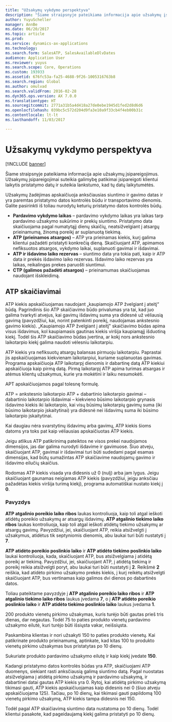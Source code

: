```yaml
---
title: "Užsakymų vykdymo perspektyva"
description: "Šiame straipsnyje pateikiama informacija apie užsakymų įsipareigojimus. Užsakymų įsipareigojimai suteikia galimybę patikimai įsipareigoti klientui laikytis pristatymo datų ir suteikia lankstumo, kad tų datų laikytumėtės."
author: YuyuScheller
manager: AnnBe
ms.date: 06/20/2017
ms.topic: article
ms.prod: 
ms.service: dynamics-ax-applications
ms.technology: 
ms.search.form: SalesATP, SalesAvailableDlvDates
audience: Application User
ms.reviewer: yuyus
ms.search.scope: Core, Operations
ms.custom: 193933
ms.assetid: 676fc53a-fa25-4688-9f26-1005316763b8
ms.search.region: Global
ms.author: omulvad
ms.search.validFrom: 2016-02-28
ms.dyn365.ops.version: AX 7.0.0
ms.translationtype: HT
ms.sourcegitcommit: 2771a31b5a4d418a27de0ebe1945d1fed2d8d6d6
ms.openlocfilehash: 039bc5c572d204d9fa3e10a9f33cb4f4eb00b31c
ms.contentlocale: lt-lt
ms.lasthandoff: 11/03/2017

---
```


# <a name="order-promising"></a>Užsakymų vykdymo perspektyva

[!INCLUDE [banner](../includes/banner.md)]

Šiame straipsnyje pateikiama informacija apie užsakymų įsipareigojimus. Užsakymų įsipareigojimai suteikia galimybę patikimai įsipareigoti klientui laikytis pristatymo datų ir suteikia lankstumo, kad tų datų laikytumėtės.

Užsakymų žadėjimas apskaičiuoja anksčiausias siuntimo ir gavimo datas ir yra paremtas pristatymo datos kontrolės būdu ir transportavimo dienomis. Galite pasirinkti iš toliau nurodytų keturių pristatymo datos kontrolės būdų.

-   **Pardavimo vykdymo laikas** – pardavimo vykdymo laikas yra laikas tarp pardavimo užsakymo sukūrimo ir prekių siuntimo. Pristatymo data skaičiuojama pagal numatytąjį dienų skaičių, neatsižvelgiant į atsargų prieinamumą, žinomą poreikį ar suplanuotą tiekimą.
-   **ATP (prieinamos atsargos)** – ATP yra prieinamas kiekis, kurį galima klientui pažadėti pristatyti konkrečią dieną. Skaičiuojant ATP, apimamos nefiksuotos atsargos, vykdymo laikai, suplanuoti gavimai ir išdavimai.
-   **ATP ir išdavimo laiko rezervas** – siuntimo data yra tokia pati, kaip ir ATP data ir prekės išdavimo laiko rezervas. Išdavimo laiko rezervas yra laikas, reikalingas prekes paruošti siuntimui.
-   **CTP (galimos pažadėti atsargos)** – prieinamumas skaičiuojamas naudojant išskleidimą.

## <a name="atp-calculations"></a>ATP skaičiavimai
ATP kiekis apskaičiuojamas naudojant „kaupiamojo ATP žvelgiant į ateitį“ būdą. Pagrindinis šio ATP skaičiavimo būdo privalumas yra tai, kad juo galima tvarkyti atvejus, kai gavimų išdavimų suma yra didesnė už vėliausią gavimą (pavyzdžiui, kai, norint patenkinti poreikį, naudojamas ankstesnio gavimo kiekis). „Kaupiamojo ATP žvelgiant į ateitį‟ skaičiavimo būdas apima visus išdavimus, kol kaupiamasis gautinas kiekis viršija kaupiamąjį išduotiną kiekį. Todėl šis ATP skaičiavimo būdas įvertina, ar kokį nors ankstesnio laikotarpio kiekį galima naudoti vėlesniu laikotarpiu.  

ATP kiekis yra nefiksuotų atsargų balansas pirmuoju laikotarpiu. Paprastai jis apskaičiuojamas kiekvienam laikotarpiui, kuriame suplanuotas gavimas. Programa apskaičiuoja ATP laikotarpį dienomis ir dabartinę datą ATP kiekiui apskaičiuoja kaip pirmą datą. Pirmą laikotarpį ATP apima turimas atsargas ir atėmus klientų užsakymus, kurie yra mokėtini ir laiku nesumokėti.  

APT apskaičiuojamos pagal tolesnę formulę.  

ATP = ankstesnio laikotarpio ATP + dabartinio laikotarpio gavimai – dabartinio laikotarpio išdavimai – kiekvieno būsimo laikotarpio grynasis išdavimo kiekis iki laikotarpio, kai visų būsimų laikotarpių gavimų suma (iki būsimo laikotarpio įskaitytinai) yra didesnė nei išdavimų suma iki būsimo laikotarpio įskaitytinai.  

Kai daugiau nėra svarstytinų išdavimų arba gavimų, ATP kiekis šioms datoms yra toks pat kaip vėliausias apskaičiuotas ATP kiekis.  

Jeigu atlikus ATP patikrinimą pateiktos ne visos prekei naudojamos dimensijos, jas dar galima nurodyti išdavime ir gavimuose. Šiuo atveju, skaičiuojant ATP, gavimai ir išdavimai turi būti sudedami pagal esamas dimensijas, kad būtų sumažintas ATP skaičiavime naudojamų gavimo ir išdavimo eilučių skaičius.  

Rodomas ATP kiekis visada yra didesnis už 0 (nulį) arba jam lygus. Jeigu skaičiuojant gaunamas neigiamas ATP kiekis (pavyzdžiui, jeigu anksčiau pažadėtas kiekis viršija turimą kiekį), programa automatiškai nustato kiekį į **0**.

### <a name="example"></a>Pavyzdys

**ATP atgalinio poreikio laiko ribos** laukas kontroliuoja, kaip toli atgal ieškoti atidėtų poreikio užsakymų ar atsargų išdavimų. **ATP atgalinio tiekimo laiko ribos** laukas kontroliuoja, kaip toli atgal ieškoti atidėtų tiekimo užsakymų ar atsargų gavimų. Pavyzdžiui, jei, skaičiuojant ATP, reikia atsižvelgti į užsakymus, atidėtus tik septyniomis dienomis, abu laukai turi būti nustatyti į **7**.  

**ATP atidėto poreikio poslinkio laiko** ir **ATP atidėto tiekimo poslinkio laiko** laukai kontroliuoja, kada, skaičiuojant ATP, bus atsižvelgiama į atidėtą poreikį ar tiekimą. Pavyzdžiui, jei, skaičiuojant ATP, į atidėtą tiekimą ir poreikį reikia atsižvelgti poryt, abu laukai turi būti nustatyti į **2**. Reikšmė **2** reiškia, kad atidėto pirkimo užsakymo prekės kiekis, į kurį reikėtų atsižvelgti skaičiuojant ATP, bus vertinamas kaip galimos dvi dienos po dabartinės datos.  

Toliau pateiktame pavyzdyje į **ATP atgalinio poreikio laiko ribos** ir **ATP atgalinio tiekimo laiko ribos** laukus įvedama **7**, o į **ATP atidėto poreikio poslinkio laiko** ir **ATP atidėto tiekimo poslinkio laiko** laukus įvedama **1**.  

200 produkto vienetų pirkimo užsakymas, kuris turėjo būti gautas prieš tris dienas, dar negautas. Todėl 75 to paties produkto vienetų pardavimo užsakymo eilutė, kuri turėjo būti išsiųsta vakar, neišsiųsta.  

Paskambina klientas ir nori užsakyti 150 to paties produkto vienetų. Kai patikrinate produkto prieinamumą, aptinkate, kad kitas 100 to produkto vienetų pirkimo užsakymas bus pristatytas po 10 dienų.  

Sukuriate produkto pardavimo užsakymo eilutę ir kaip kiekį įvedate **150**.  

Kadangi pristatymo datos kontrolės būdas yra ATP, skaičiuojami ATP duomenys, siekiant rasti anksčiausią galimą siuntimo datą. Pagal nuostatas atsižvelgiama į atidėtą pirkimo užsakymą ir pardavimo užsakymą, ir dabartinei datai gautas ATP kiekis yra 0. Rytoj, kai atidėtą pirkimo užsakymą tikimasi gauti, ATP kiekis apskaičiuojamas kaip didesnis nei 0 (šiuo atveju apskaičiuojama 125). Tačiau, po 10 dienų, kai tikimasi gauti papildomą 100 vienetų pirkimo užsakymą, ATP kiekis tampa didesnis nei 150.  

Todėl pagal ATP skaičiavimą siuntimo data nustatoma po 10 dienų. Todėl klientui pasakote, kad pageidaujamą kiekį galima pristatyti po 10 dienų.




